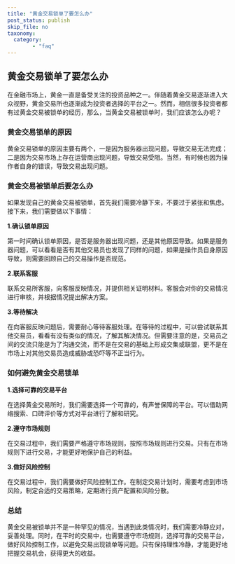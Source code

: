 ```yaml
---
title: "黄金交易锁单了要怎么办"
post_status: publish
skip_file: no
taxonomy:
  category:
        - "faq"
---
```


## 黄金交易锁单了要怎么办

在金融市场上，黄金一直是备受关注的投资品种之一。伴随着黄金交易逐渐进入大众视野，黄金交易所也逐渐成为投资者选择的平台之一。然而，相信很多投资者都有过黄金交易被锁单的经历，那么，当黄金交易被锁单时，我们应该怎么办呢？

### 黄金交易锁单的原因

黄金交易锁单的原因主要有两个，一是因为服务器出现问题，导致交易无法完成；二是因为交易市场上存在运营商出现问题，导致交易受阻。当然，有时候也因为操作者自身的错误，导致交易出现问题。

### 黄金交易被锁单后要怎么办

如果发现自己的黄金交易被锁单，首先我们需要冷静下来，不要过于紧张和焦虑。接下来，我们需要做以下事情：

**1.确认锁单原因**

第一时间确认锁单原因，是否是服务器出现问题，还是其他原因导致。如果是服务器问题，可以看看是否有其他交易员也发现了同样的问题，如果是操作员自身原因导致，则需要回顾自己的交易操作是否规范。

**2.联系客服**

联系交易所客服，向客服反映情况，并提供相关证明材料。客服会对你的交易情况进行审核，并根据情况提出解决方案。

**3.等待解决**

在向客服反映问题后，需要耐心等待客服处理。在等待的过程中，可以尝试联系其他交易员，看看有没有类似的情况，了解其解决情况。但需要注意的是，交易员之间的交流只能是为了沟通交流，而不是在交易的基础上形成交集或联盟，更不是在市场上对其他交易员造成威胁或恐吓等不正当行为。

### 如何避免黄金交易锁单

**1.选择可靠的交易平台**

在选择黄金交易所时，我们需要选择一个可靠的，有声誉保障的平台。可以借助网络搜索、口碑评价等方式对平台进行了解和研究。

**2.遵守市场规则**

在交易过程中，我们需要严格遵守市场规则，按照市场规则进行交易。只有在市场规则下进行交易，才能更好地保护自己的利益。

**3.做好风险控制**

在交易过程中，我们需要做好风险控制工作。在制定交易计划时，需要考虑到市场风险，制定合适的交易策略，定期进行资产配置和风险分散。

### 总结

黄金交易被锁单并不是一种罕见的情况，当遇到此类情况时，我们需要冷静应对，妥善处理。同时，在平时的交易中，也需要遵守市场规则，选择可靠的交易平台，做好风险控制工作，以避免交易出现锁单等问题。只有保持理性冷静，才能更好地把握交易机会，获得更大的收益。

